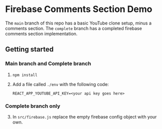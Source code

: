 # Firebase Comments Section Demo

The `main` branch of this repo has a basic YouTube clone setup, minus a comments section.
The `complete` branch has a completed firebase comments section implementation.

## Getting started

### Main branch and Complete branch

1. `npm install`
2. Add a file called `./env` with the following code:

   ```plaintext
   REACT_APP_YOUTUBE_API_KEY=<your api key goes here>
   ```

### Complete branch only

3. In `src/firebase.js` replace the empty firebase config object with your own.
